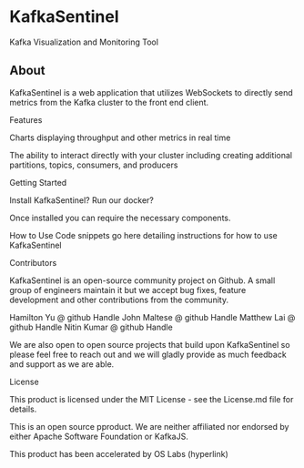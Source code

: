 
# KafkaSentinel
Kafka Visualization and Monitoring Tool

<h2 href="#About">About</h2>

KafkaSentinel is a web application that utilizes WebSockets to directly send metrics from the Kafka cluster to the front end client. 

Features

Charts displaying throughput and other metrics in real time

The ability to interact directly with your cluster including creating additional partitions, topics, consumers, and producers

Getting Started

Install KafkaSentinel? Run our docker?

Once installed you can require the necessary components.

How to Use
Code snippets go here detailing instructions for how to use KafkaSentinel

Contributors

KafkaSentinel is an open-source community project on Github. A small group of engineers maintain it but we accept bug fixes, feature development and other contributions from the community.

Hamilton Yu @ github Handle
John Maltese @ github Handle
Matthew Lai @ github Handle
Nitin Kumar @ github Handle

We are also open to open source projects that build upon KafkaSentinel so please feel free to reach out and we will gladly provide as much feedback and support as we are able.

License

This product is licensed under the MIT License - see the License.md file for details.

This is an open source pproduct. We are neither affiliated nor endorsed by either Apache Software Foundation or KafkaJS.

This product has been accelerated by OS Labs (hyperlink)
